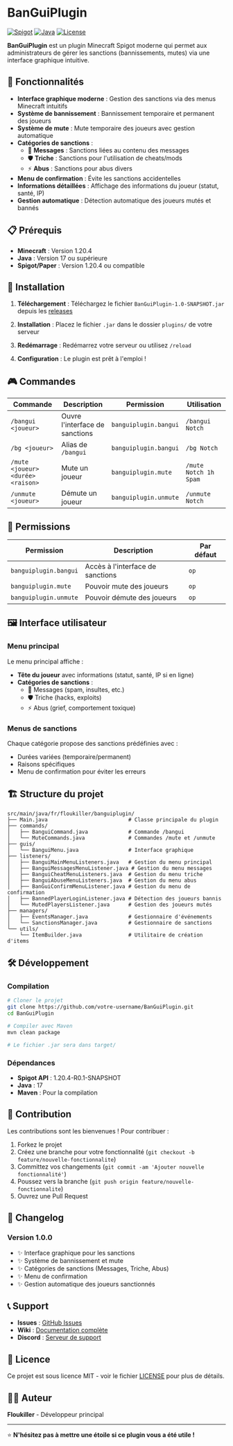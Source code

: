 # BanGuiPlugin

[![Spigot](https://img.shields.io/badge/Spigot-1.20.4-orange.svg)](https://www.spigotmc.org/)
[![Java](https://img.shields.io/badge/Java-17-blue.svg)](https://www.oracle.com/java/)
[![License](https://img.shields.io/badge/License-MIT-green.svg)](LICENSE)

**BanGuiPlugin** est un plugin Minecraft Spigot moderne qui permet aux administrateurs de gérer les sanctions (bannissements, mutes) via une interface graphique intuitive.

## 🚀 Fonctionnalités

- **Interface graphique moderne** : Gestion des sanctions via des menus Minecraft intuitifs
- **Système de bannissement** : Bannissement temporaire et permanent des joueurs
- **Système de mute** : Mute temporaire des joueurs avec gestion automatique
- **Catégories de sanctions** :
  - 📝 **Messages** : Sanctions liées au contenu des messages
  - 🛡️ **Triche** : Sanctions pour l'utilisation de cheats/mods
  - ⚡ **Abus** : Sanctions pour abus divers
- **Menu de confirmation** : Évite les sanctions accidentelles
- **Informations détaillées** : Affichage des informations du joueur (statut, santé, IP)
- **Gestion automatique** : Détection automatique des joueurs mutés et bannés

## 📋 Prérequis

- **Minecraft** : Version 1.20.4
- **Java** : Version 17 ou supérieure
- **Spigot/Paper** : Version 1.20.4 ou compatible

## 🔧 Installation

1. **Téléchargement** : Téléchargez le fichier `BanGuiPlugin-1.0-SNAPSHOT.jar` depuis les [releases](../../releases)

2. **Installation** : Placez le fichier `.jar` dans le dossier `plugins/` de votre serveur

3. **Redémarrage** : Redémarrez votre serveur ou utilisez `/reload`

4. **Configuration** : Le plugin est prêt à l'emploi !

## 🎮 Commandes

| Commande | Description | Permission | Utilisation |
|----------|-------------|------------|-------------|
| `/bangui <joueur>` | Ouvre l'interface de sanctions | `banguiplugin.bangui` | `/bangui Notch` |
| `/bg <joueur>` | Alias de `/bangui` | `banguiplugin.bangui` | `/bg Notch` |
| `/mute <joueur> <durée> <raison>` | Mute un joueur | `banguiplugin.mute` | `/mute Notch 1h Spam` |
| `/unmute <joueur>` | Démute un joueur | `banguiplugin.unmute` | `/unmute Notch` |

## 🔐 Permissions

| Permission | Description | Par défaut |
|------------|-------------|------------|
| `banguiplugin.bangui` | Accès à l'interface de sanctions | `op` |
| `banguiplugin.mute` | Pouvoir mute des joueurs | `op` |
| `banguiplugin.unmute` | Pouvoir démute des joueurs | `op` |

## 🖼️ Interface utilisateur

### Menu principal
Le menu principal affiche :
- **Tête du joueur** avec informations (statut, santé, IP si en ligne)
- **Catégories de sanctions** :
  - 📝 Messages (spam, insultes, etc.)
  - 🛡️ Triche (hacks, exploits)
  - ⚡ Abus (grief, comportement toxique)

### Menus de sanctions
Chaque catégorie propose des sanctions prédéfinies avec :
- Durées variées (temporaire/permanent)
- Raisons spécifiques
- Menu de confirmation pour éviter les erreurs

## 🏗️ Structure du projet

```
src/main/java/fr/floukiller/banguiplugin/
├── Main.java                          # Classe principale du plugin
├── commands/
│   ├── BanguiCommand.java             # Commande /bangui
│   └── MuteCommands.java              # Commandes /mute et /unmute
├── guis/
│   └── BanguiMenu.java                # Interface graphique
├── listeners/
│   ├── BanguiMainMenuListeners.java   # Gestion du menu principal
│   ├── BanguiMessagesMenuListener.java # Gestion du menu messages
│   ├── BanguiCheatMenuListeners.java  # Gestion du menu triche
│   ├── BanguiAbuseMenuListeners.java  # Gestion du menu abus
│   ├── BanGuiConfirmMenuListener.java # Gestion du menu de confirmation
│   ├── BannedPlayerLoginListener.java # Détection des joueurs bannis
│   └── MutedPlayersListener.java      # Gestion des joueurs mutés
├── managers/
│   ├── EventsManager.java             # Gestionnaire d'événements
│   └── SanctionsManager.java          # Gestionnaire de sanctions
└── utils/
    └── ItemBuilder.java               # Utilitaire de création d'items
```

## 🛠️ Développement

### Compilation

```bash
# Cloner le projet
git clone https://github.com/votre-username/BanGuiPlugin.git
cd BanGuiPlugin

# Compiler avec Maven
mvn clean package

# Le fichier .jar sera dans target/
```

### Dépendances

- **Spigot API** : 1.20.4-R0.1-SNAPSHOT
- **Java** : 17
- **Maven** : Pour la compilation

## 🤝 Contribution

Les contributions sont les bienvenues ! Pour contribuer :

1. Forkez le projet
2. Créez une branche pour votre fonctionnalité (`git checkout -b feature/nouvelle-fonctionnalite`)
3. Committez vos changements (`git commit -am 'Ajouter nouvelle fonctionnalité'`)
4. Poussez vers la branche (`git push origin feature/nouvelle-fonctionnalite`)
5. Ouvrez une Pull Request

## 📝 Changelog

### Version 1.0.0
- ✨ Interface graphique pour les sanctions
- ✨ Système de bannissement et mute
- ✨ Catégories de sanctions (Messages, Triche, Abus)
- ✨ Menu de confirmation
- ✨ Gestion automatique des joueurs sanctionnés

## 📞 Support

- **Issues** : [GitHub Issues](../../issues)
- **Wiki** : [Documentation complète](../../wiki)
- **Discord** : [Serveur de support](#)

## 📄 Licence

Ce projet est sous licence MIT - voir le fichier [LICENSE](LICENSE) pour plus de détails.

## 👨‍💻 Auteur

**Floukiller** - Développeur principal

---

⭐ **N'hésitez pas à mettre une étoile si ce plugin vous a été utile !**